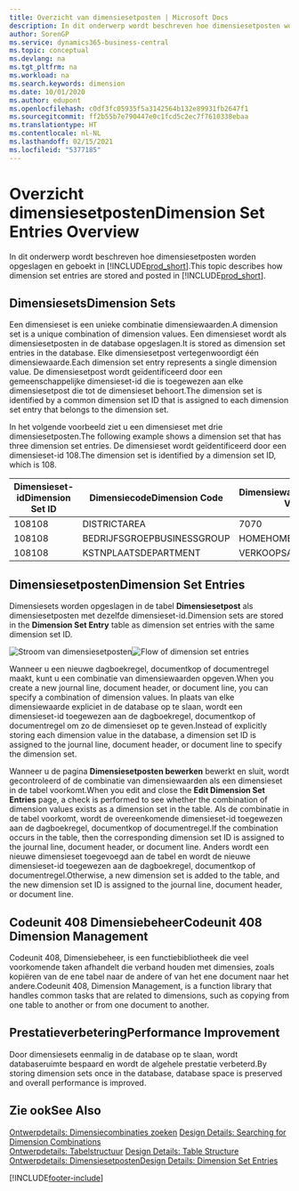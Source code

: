 ```yaml
---
title: Overzicht van dimensiesetposten | Microsoft Docs
description: In dit onderwerp wordt beschreven hoe dimensiesetposten worden opgeslagen en geboekt in Dynamics 365.
author: SorenGP
ms.service: dynamics365-business-central
ms.topic: conceptual
ms.devlang: na
ms.tgt_pltfrm: na
ms.workload: na
ms.search.keywords: dimension
ms.date: 10/01/2020
ms.author: edupont
ms.openlocfilehash: c0df3fc05935f5a3142564b132e89931fb2647f1
ms.sourcegitcommit: ff2b55b7e790447e0c1fcd5c2ec7f7610338ebaa
ms.translationtype: HT
ms.contentlocale: nl-NL
ms.lasthandoff: 02/15/2021
ms.locfileid: "5377185"
---
```

# <a name="dimension-set-entries-overview"></a><span data-ttu-id="bb839-103">Overzicht dimensiesetposten</span><span class="sxs-lookup"><span data-stu-id="bb839-103">Dimension Set Entries Overview</span></span>
<span data-ttu-id="bb839-104">In dit onderwerp wordt beschreven hoe dimensiesetposten worden opgeslagen en geboekt in [!INCLUDE[prod_short](includes/prod_short.md)].</span><span class="sxs-lookup"><span data-stu-id="bb839-104">This topic describes how dimension set entries are stored and posted in [!INCLUDE[prod_short](includes/prod_short.md)].</span></span>  

## <a name="dimension-sets"></a><span data-ttu-id="bb839-105">Dimensiesets</span><span class="sxs-lookup"><span data-stu-id="bb839-105">Dimension Sets</span></span>  
<span data-ttu-id="bb839-106">Een dimensieset is een unieke combinatie dimensiewaarden.</span><span class="sxs-lookup"><span data-stu-id="bb839-106">A dimension set is a unique combination of dimension values.</span></span> <span data-ttu-id="bb839-107">Een dimensieset wordt als dimensiesetposten in de database opgeslagen.</span><span class="sxs-lookup"><span data-stu-id="bb839-107">It is stored as dimension set entries in the database.</span></span> <span data-ttu-id="bb839-108">Elke dimensiesetpost vertegenwoordigt één dimensiewaarde.</span><span class="sxs-lookup"><span data-stu-id="bb839-108">Each dimension set entry represents a single dimension value.</span></span> <span data-ttu-id="bb839-109">De dimensiesetpost wordt geïdentificeerd door een gemeenschappelijke dimensieset-id die is toegewezen aan elke dimensiesetpost die tot de dimensieset behoort.</span><span class="sxs-lookup"><span data-stu-id="bb839-109">The dimension set is identified by a common dimension set ID that is assigned to each dimension set entry that belongs to the dimension set.</span></span>  

<span data-ttu-id="bb839-110">In het volgende voorbeeld ziet u een dimensieset met drie dimensiesetposten.</span><span class="sxs-lookup"><span data-stu-id="bb839-110">The following example shows a dimension set that has three dimension set entries.</span></span> <span data-ttu-id="bb839-111">De dimensieset wordt geïdentificeerd door een dimensieset-id 108.</span><span class="sxs-lookup"><span data-stu-id="bb839-111">The dimension set is identified by a dimension set ID, which is 108.</span></span>  

|<span data-ttu-id="bb839-112">Dimensieset-id</span><span class="sxs-lookup"><span data-stu-id="bb839-112">Dimension Set ID</span></span>|<span data-ttu-id="bb839-113">Dimensiecode</span><span class="sxs-lookup"><span data-stu-id="bb839-113">Dimension Code</span></span>|<span data-ttu-id="bb839-114">Dimensiewaardecode</span><span class="sxs-lookup"><span data-stu-id="bb839-114">Dimension Value Code</span></span>|<span data-ttu-id="bb839-115">Dimensiewaardenaam</span><span class="sxs-lookup"><span data-stu-id="bb839-115">Dimension Value Name</span></span>|  
|----------------------|--------------------|--------------------------|--------------------------|  
|<span data-ttu-id="bb839-116">108</span><span class="sxs-lookup"><span data-stu-id="bb839-116">108</span></span>|<span data-ttu-id="bb839-117">DISTRICT</span><span class="sxs-lookup"><span data-stu-id="bb839-117">AREA</span></span>|<span data-ttu-id="bb839-118">70</span><span class="sxs-lookup"><span data-stu-id="bb839-118">70</span></span>|<span data-ttu-id="bb839-119">Noord-Amerika</span><span class="sxs-lookup"><span data-stu-id="bb839-119">America North</span></span>|  
|<span data-ttu-id="bb839-120">108</span><span class="sxs-lookup"><span data-stu-id="bb839-120">108</span></span>|<span data-ttu-id="bb839-121">BEDRIJFSGROEP</span><span class="sxs-lookup"><span data-stu-id="bb839-121">BUSINESSGROUP</span></span>|<span data-ttu-id="bb839-122">HOME</span><span class="sxs-lookup"><span data-stu-id="bb839-122">HOME</span></span>|<span data-ttu-id="bb839-123">Home</span><span class="sxs-lookup"><span data-stu-id="bb839-123">Home</span></span>|  
|<span data-ttu-id="bb839-124">108</span><span class="sxs-lookup"><span data-stu-id="bb839-124">108</span></span>|<span data-ttu-id="bb839-125">KSTNPLAATS</span><span class="sxs-lookup"><span data-stu-id="bb839-125">DEPARTMENT</span></span>|<span data-ttu-id="bb839-126">VERKOOP</span><span class="sxs-lookup"><span data-stu-id="bb839-126">SALES</span></span>|<span data-ttu-id="bb839-127">Verkoop</span><span class="sxs-lookup"><span data-stu-id="bb839-127">Sales</span></span>|  

## <a name="dimension-set-entries"></a><span data-ttu-id="bb839-128">Dimensiesetposten</span><span class="sxs-lookup"><span data-stu-id="bb839-128">Dimension Set Entries</span></span>  
<span data-ttu-id="bb839-129">Dimensiesets worden opgeslagen in de tabel **Dimensiesetpost** als dimensiesetposten met dezelfde dimensieset-id.</span><span class="sxs-lookup"><span data-stu-id="bb839-129">Dimension sets are stored in the **Dimension Set Entry** table as dimension set entries with the same dimension set ID.</span></span>  

<span data-ttu-id="bb839-130">![Stroom van dimensiesetposten](media/dimensionentrynav7.png "Stroom van dimensiesetposten")</span><span class="sxs-lookup"><span data-stu-id="bb839-130">![Flow of dimension set entries](media/dimensionentrynav7.png "Flow of dimension set entries")</span></span>  

<span data-ttu-id="bb839-131">Wanneer u een nieuwe dagboekregel, documentkop of documentregel maakt, kunt u een combinatie van dimensiewaarden opgeven.</span><span class="sxs-lookup"><span data-stu-id="bb839-131">When you create a new journal line, document header, or document line, you can specify a combination of dimension values.</span></span> <span data-ttu-id="bb839-132">In plaats van elke dimensiewaarde expliciet in de database op te slaan, wordt een dimensieset-id toegewezen aan de dagboekregel, documentkop of documentregel om zo de dimensieset op te geven.</span><span class="sxs-lookup"><span data-stu-id="bb839-132">Instead of explicitly storing each dimension value in the database, a dimension set ID is assigned to the journal line, document header, or document line to specify the dimension set.</span></span>  

<span data-ttu-id="bb839-133">Wanneer u de pagina **Dimensiesetposten bewerken** bewerkt en sluit, wordt gecontroleerd of de combinatie van dimensiewaarden als een dimensieset in de tabel voorkomt.</span><span class="sxs-lookup"><span data-stu-id="bb839-133">When you edit and close the **Edit Dimension Set Entries** page, a check is performed to see whether the combination of dimension values exists as a dimension set in the table.</span></span> <span data-ttu-id="bb839-134">Als de combinatie in de tabel voorkomt, wordt de overeenkomende dimensieset-id toegewezen aan de dagboekregel, documentkop of documentregel.</span><span class="sxs-lookup"><span data-stu-id="bb839-134">If the combination occurs in the table, then the corresponding dimension set ID is assigned to the journal line, document header, or document line.</span></span> <span data-ttu-id="bb839-135">Anders wordt een nieuwe dimensieset toegevoegd aan de tabel en wordt de nieuwe dimensieset-id toegewezen aan de dagboekregel, documentkop of documentregel.</span><span class="sxs-lookup"><span data-stu-id="bb839-135">Otherwise, a new dimension set is added to the table, and the new dimension set ID is assigned to the journal line, document header, or document line.</span></span>

## <a name="codeunit-408-dimension-management"></a><span data-ttu-id="bb839-136">Codeunit 408 Dimensiebeheer</span><span class="sxs-lookup"><span data-stu-id="bb839-136">Codeunit 408 Dimension Management</span></span>
<span data-ttu-id="bb839-137">Codeunit 408, Dimensiebeheer, is een functiebibliotheek die veel voorkomende taken afhandelt die verband houden met dimensies, zoals kopiëren van de ene tabel naar de andere of van het ene document naar het andere.</span><span class="sxs-lookup"><span data-stu-id="bb839-137">Codeunit 408, Dimension Management, is a function library that handles common tasks that are related to dimensions, such as copying from one table to another or from one document to another.</span></span>

## <a name="performance-improvement"></a><span data-ttu-id="bb839-138">Prestatieverbetering</span><span class="sxs-lookup"><span data-stu-id="bb839-138">Performance Improvement</span></span>  
<span data-ttu-id="bb839-139">Door dimensiesets eenmalig in de database op te slaan, wordt databaseruimte bespaard en wordt de algehele prestatie verbeterd.</span><span class="sxs-lookup"><span data-stu-id="bb839-139">By storing dimension sets once in the database, database space is preserved and overall performance is improved.</span></span>  

## <a name="see-also"></a><span data-ttu-id="bb839-140">Zie ook</span><span class="sxs-lookup"><span data-stu-id="bb839-140">See Also</span></span>  
<span data-ttu-id="bb839-141">[Ontwerpdetails: Dimensiecombinaties zoeken](design-details-searching-for-dimension-combinations.md) </span><span class="sxs-lookup"><span data-stu-id="bb839-141">[Design Details: Searching for Dimension Combinations](design-details-searching-for-dimension-combinations.md) </span></span>  
<span data-ttu-id="bb839-142">[Ontwerpdetails: Tabelstructuur](design-details-table-structure.md) </span><span class="sxs-lookup"><span data-stu-id="bb839-142">[Design Details: Table Structure](design-details-table-structure.md) </span></span>  
[<span data-ttu-id="bb839-143">Ontwerpdetails: Dimensiesetposten</span><span class="sxs-lookup"><span data-stu-id="bb839-143">Design Details: Dimension Set Entries</span></span>](design-details-dimension-set-entries.md)   


[!INCLUDE[footer-include](includes/footer-banner.md)]